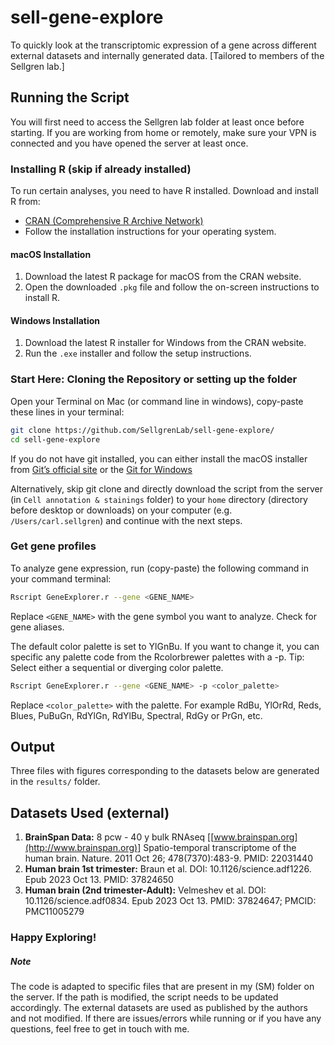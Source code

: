 # sell-gene-explore

To quickly look at the transcriptomic expression of a gene across different external datasets and internally generated data. 
[Tailored to members of the Sellgren lab.]


## Running the Script
You will first need to access the Sellgren lab folder at least once before starting. If you are working from home or remotely, make sure your VPN is connected and you have opened the server at least once. 

### Installing R (skip if already installed)
To run certain analyses, you need to have R installed. Download and install R from:
- [CRAN (Comprehensive R Archive Network)](https://cran.r-project.org/)
- Follow the installation instructions for your operating system.

#### macOS Installation
1. Download the latest R package for macOS from the CRAN website.
2. Open the downloaded `.pkg` file and follow the on-screen instructions to install R.

#### Windows Installation
1. Download the latest R installer for Windows from the CRAN website.
2. Run the `.exe` installer and follow the setup instructions.


### Start Here: Cloning the Repository or setting up the folder
Open your Terminal on Mac (or command line in windows), copy-paste these lines in your terminal:
```bash
git clone https://github.com/SellgrenLab/sell-gene-explore/
cd sell-gene-explore
```
If you do not have git installed, you can either install the macOS installer from [Git’s official site](https://git-scm.com/download/mac) or the [Git for Windows](https://git-scm.com/download/win)

Alternatively, skip git clone and directly download the script from the server (in ```Cell annotation & stainings``` folder) to your ```home``` directory (directory before desktop or downloads) on your computer (e.g. ```/Users/carl.sellgren```) and continue with the next steps. 

### Get gene profiles
To analyze gene expression, run (copy-paste) the following command in your command terminal:

```bash
Rscript GeneExplorer.r --gene <GENE_NAME> 
```
Replace ```<GENE_NAME>``` with the gene symbol you want to analyze. Check for gene aliases. 

The default color palette is set to YlGnBu. If you want to change it, you can specific any palette code from the Rcolorbrewer palettes with a -p. Tip: Select either a sequential or diverging color palette. 

```bash
Rscript GeneExplorer.r --gene <GENE_NAME> -p <color_palette>
```
Replace ```<color_palette>``` with the palette. For example RdBu, YlOrRd, Reds, Blues, PuBuGn, RdYlGn, RdYlBu, Spectral, RdGy or PrGn, etc. 

## Output

Three files with figures corresponding to the datasets below are generated in the ```results/``` folder.

## Datasets Used (external)

1. **BrainSpan Data:** 8 pcw - 40 y bulk RNAseq [[www.brainspan.org](http://www.brainspan.org)] Spatio-temporal transcriptome of the human brain. Nature. 2011 Oct 26; 478(7370):483-9. PMID: 22031440
2. **Human brain 1st trimester:** Braun et al. DOI: 10.1126/science.adf1226. Epub 2023 Oct 13. PMID: 37824650
3. **Human brain (2nd trimester-Adult):** Velmeshev et al. DOI: 10.1126/science.adf0834. Epub 2023 Oct 13. PMID: 37824647; PMCID: PMC11005279


### Happy Exploring!

##### Note 
The code is adapted to specific files that are present in my (SM) folder on the server. If the path is modified, the script needs to be updated accordingly. The external datasets are used as published by the authors and not modified. If there are issues/errors while running or if you have any questions, feel free to get in touch with me. 





